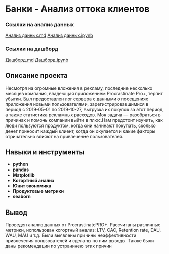 # Банки - Анализ оттока клиентов
### Ссылки на анализ данных
[Анализ данных.md](https://github.com/EgorTeresh/Portfolio/blob/main/Банки%20-%20Анализ%20оттока%20клиентов/Банки-Анализ%20оттока%20клиентов.md)    [Анализ данных.ipynb](https://github.com/EgorTeresh/Portfolio/blob/main/Банки%20-%20Анализ%20оттока%20клиентов/Банки-Анализ%20оттока%20клиентов.ipynb)

### Ссылки на дашборд
[Дашборд.md](https://github.com/EgorTeresh/Portfolio/blob/main/Банки%20-%20Анализ%20оттока%20клиентов/Банки%20-%20Дашборд.md)    [Дашборд.ipynb](https://github.com/EgorTeresh/Portfolio/blob/main/Банки%20-%20Анализ%20оттока%20клиентов/Банки%20-%20Дашборд.ipynb)


## Описание проекта

Несмотря на огромные вложения в рекламу, последние несколько месяцев компания, владеющая приложением Procrastinate Pro+, терпит убытки. Был предоставлен лог сервера с данными о посещениях приложения новыми пользователями, зарегистрировавшимися в период с 2019-05-01 по 2019-10-27, выгрузка их покупок за этот период, а также статистика рекламных расходов.  Моя задача — разобраться в причинах и помочь компании выйти в плюс.Нам предстоит изучить, как люди пользуются продуктом, когда они начинают покупать, сколько денег приносит каждый клиент, когда он окупается и какие факторы отричательно влияют на привлечение пользователей.

## Навыки и инструменты

- **python**
- **pandas**
- **Matplotlib**
- **Когортный анализ**
- **Юнит экономика**
- **Продуктовые метрики**
- **seaborn**

## Вывод


Проведен анализ данных от ProcrastinatePRO+.
Рассчитаны различные метрики, использован когортный анализ: LTV, CAC, Retention rate, DAU, WAU, MAU и т.д. Были выявлены причины неэффективности привлечения пользователей и сделаны по ним выводы. Также были даны рекомендации по устранинею этих причин

